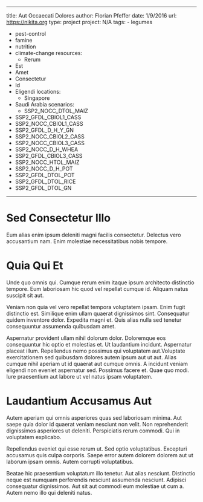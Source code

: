 ---
  title: Aut Occaecati Dolores
  author: Florian Pfeffer
  date: 1/9/2016
  url: https://nikita.org
  type: project
  project: N/A
  tags:
    - legumes
  - pest-control
  - famine
  - nutrition
  - climate-change
  resources:
    - Rerum
  - Est
  - Amet
  - Consectetur
  - Id
  - Eligendi
  locations:
    - Singapore
  - Saudi Arabia
  scenarios:
    - SSP2_NOCC_DTOL_MAIZ
  - SSP2_GFDL_CBIOL1_CASS
  - SSP2_NOCC_CBIOL1_CASS
  - SSP2_GFDL_D_H_Y_GN
  - SSP2_NOCC_CBIOL2_CASS
  - SSP2_NOCC_CBIOL3_CASS
  - SSP2_NOCC_D_H_WHEA
  - SSP2_GFDL_CBIOL3_CASS
  - SSP2_NOCC_HTOL_MAIZ
  - SSP2_NOCC_D_H_POT
  - SSP2_GFDL_DTOL_POT
  - SSP2_GFDL_DTOL_RICE
  - SSP2_GFDL_DTOL_GN
  ---
  # Sed Consectetur Illo
Eum alias enim ipsum deleniti magni facilis consectetur. Delectus vero accusantium nam. Enim molestiae necessitatibus nobis tempore.

# Quia Qui Et
Unde quo omnis qui. Cumque rerum enim itaque ipsum architecto distinctio tempore. Eum laboriosam hic quod vel repellat cumque id. Aliquam natus suscipit sit aut.
 Veniam non quia vel vero repellat tempora voluptatem ipsam. Enim fugit distinctio est. Similique enim ullam quaerat dignissimos sint. Consequatur quidem inventore dolor. Expedita magni et. Quis alias nulla sed tenetur consequuntur assumenda quibusdam amet.
 Aspernatur provident ullam nihil dolorum dolor. Doloremque eos consequuntur hic optio et molestias et. Ut laudantium incidunt. Aspernatur placeat illum. Repellendus nemo possimus qui voluptatem aut.Voluptate exercitationem sed quibusdam dolores autem ipsum aut ut aut. Alias cumque nihil aperiam ut id quaerat aut cumque omnis. A incidunt veniam eligendi non eveniet aspernatur sed. Possimus facere et. Quae quo modi. Iure praesentium aut labore ut vel natus ipsam voluptatem.

# Laudantium Accusamus Aut
Autem aperiam qui omnis asperiores quas sed laboriosam minima. Aut saepe quia dolor id quaerat veniam nesciunt non velit. Non reprehenderit dignissimos asperiores ut deleniti. Perspiciatis rerum commodi. Qui in voluptatem explicabo.
 Repellendus eveniet qui esse rerum ut. Sed optio voluptatibus. Excepturi accusamus quis culpa corporis. Saepe error autem dolorem dolorem aut ut laborum ipsam omnis. Autem corrupti voluptatibus.
 Beatae hic praesentium voluptatum illo tenetur. Aut alias nesciunt. Distinctio neque est numquam perferendis nesciunt assumenda nesciunt. Adipisci consequatur dignissimos. Aut sit aut commodi eum molestiae ut cum a. Autem nemo illo qui deleniti natus.
